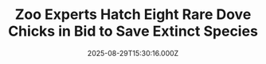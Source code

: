 ---
title: "Zoo Experts Hatch Eight Rare Dove Chicks in Bid to Save Extinct Species"
date: 2025-08-29T15:30:16.000Z
category: Human Kindness
externalLink: "https://www.goodnewsnetwork.org/zoo-experts-hatch-eight-rare-dove-chicks-in-bid-to-save-extinct-species/"
image: ""
excerpt: "Conservationists have successfully hatched 8chicks in a bid to save an ultra-rare species of dove which has been extinct in the wild for over half a century. Socorro doves are only cared for in zoo conservation-breeding programs across Europe and North America after they became extinct in 1972. Experts at the Chester Zoo are now […] The post Zoo Experts…"
---